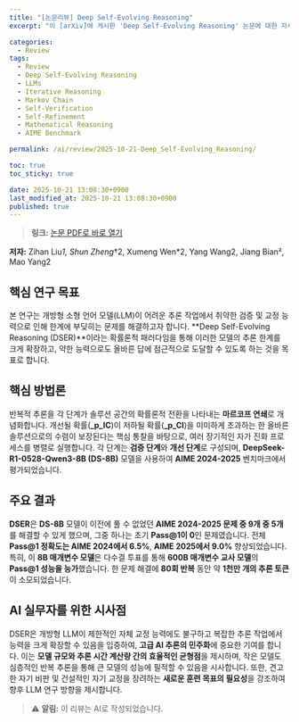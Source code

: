 ```yaml
---
title: "[논문리뷰] Deep Self-Evolving Reasoning"
excerpt: "이 [arXiv]에 게시한 'Deep Self-Evolving Reasoning' 논문에 대한 자세한 리뷰입니다."

categories:
  - Review
tags:
  - Review
  - Deep Self-Evolving Reasoning
  - LLMs
  - Iterative Reasoning
  - Markov Chain
  - Self-Verification
  - Self-Refinement
  - Mathematical Reasoning
  - AIME Benchmark

permalink: /ai/review/2025-10-21-Deep_Self-Evolving_Reasoning/

toc: true
toc_sticky: true

date: 2025-10-21 13:08:30+0900
last_modified_at: 2025-10-21 13:08:30+0900
published: true
---
```

> **링크:** [논문 PDF로 바로 열기](https://arxiv.org/abs/2510.17498)

**저자:** Zihan Liu*1, Shun Zheng*†2, Xumeng Wen*2, Yang Wang2, Jiang Bian², Mao Yang2



## 핵심 연구 목표
본 연구는 개방형 소형 언어 모델(LLM)이 어려운 추론 작업에서 취약한 검증 및 교정 능력으로 인해 한계에 부딪히는 문제를 해결하고자 합니다. **Deep Self-Evolving Reasoning (DSER)**이라는 확률론적 패러다임을 통해 이러한 모델의 추론 한계를 크게 확장하고, 약한 능력으로도 올바른 답에 점근적으로 도달할 수 있도록 하는 것을 목표로 합니다.

## 핵심 방법론
반복적 추론을 각 단계가 솔루션 공간의 확률론적 전환을 나타내는 **마르코프 연쇄**로 개념화합니다. 개선될 확률(**_p_IC**)이 저하될 확률(**_p_CI**)을 미미하게 초과하는 한 올바른 솔루션으로의 수렴이 보장된다는 핵심 통찰을 바탕으로, 여러 장기적인 자가 진화 프로세스를 병렬로 실행합니다. 각 단계는 **검증 단계**와 **개선 단계**로 구성되며, **DeepSeek-R1-0528-Qwen3-8B (DS-8B)** 모델을 사용하여 **AIME 2024-2025** 벤치마크에서 평가되었습니다.

## 주요 결과
**DSER**은 **DS-8B** 모델이 이전에 풀 수 없었던 **AIME 2024-2025 문제 중 9개 중 5개**를 해결할 수 있게 했으며, 그중 하나는 초기 **Pass@1이 0**인 문제였습니다. 전체 **Pass@1 정확도는 AIME 2024에서 6.5%**, **AIME 2025에서 9.0%** 향상되었습니다. 특히, 이 **8B 매개변수 모델**은 다수결 투표를 통해 **600B 매개변수 교사 모델**의 **Pass@1 성능을 능가**했습니다. 한 문제 해결에 **80회 반복** 동안 약 **1천만 개의 추론 토큰**이 소모되었습니다.

## AI 실무자를 위한 시사점
DSER은 개방형 LLM이 제한적인 자체 교정 능력에도 불구하고 복잡한 추론 작업에서 능력을 크게 확장할 수 있음을 입증하여, **고급 AI 추론의 민주화**에 중요한 기여를 합니다. 이는 **모델 규모와 추론 시간 계산량 간의 효율적인 균형점**을 제시하며, 작은 모델도 심층적인 반복 추론을 통해 큰 모델의 성능에 필적할 수 있음을 시사합니다. 또한, 견고한 자기 비판 및 건설적인 자기 교정을 장려하는 **새로운 훈련 목표의 필요성**을 강조하여 향후 LLM 연구 방향을 제시합니다.

> ⚠️ **알림:** 이 리뷰는 AI로 작성되었습니다.